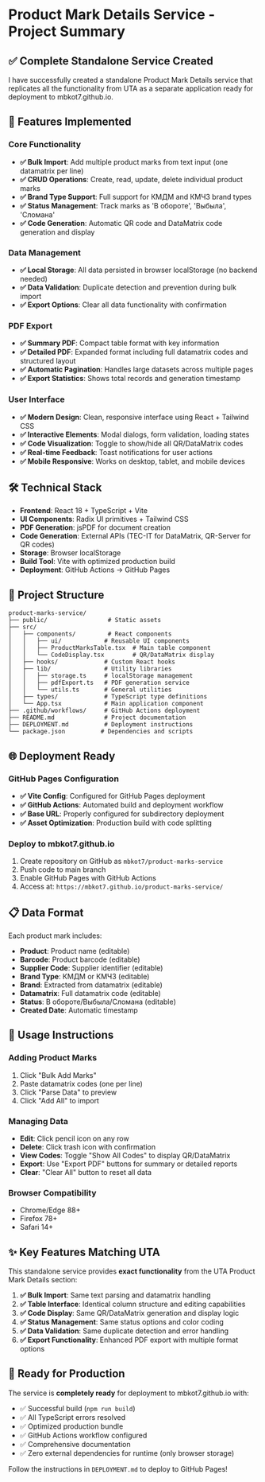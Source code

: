 # Product Mark Details Service - Project Summary

## ✅ Complete Standalone Service Created

I have successfully created a standalone Product Mark Details service that replicates all the functionality from UTA as a separate application ready for deployment to mbkot7.github.io.

## 🚀 Features Implemented

### Core Functionality
- **✅ Bulk Import**: Add multiple product marks from text input (one datamatrix per line)
- **✅ CRUD Operations**: Create, read, update, delete individual product marks
- **✅ Brand Type Support**: Full support for КМДМ and КМЧЗ brand types
- **✅ Status Management**: Track marks as 'В обороте', 'Выбыла', 'Сломана'
- **✅ Code Generation**: Automatic QR code and DataMatrix code generation and display

### Data Management
- **✅ Local Storage**: All data persisted in browser localStorage (no backend needed)
- **✅ Data Validation**: Duplicate detection and prevention during bulk import
- **✅ Export Options**: Clear all data functionality with confirmation

### PDF Export
- **✅ Summary PDF**: Compact table format with key information
- **✅ Detailed PDF**: Expanded format including full datamatrix codes and structured layout
- **✅ Automatic Pagination**: Handles large datasets across multiple pages
- **✅ Export Statistics**: Shows total records and generation timestamp

### User Interface
- **✅ Modern Design**: Clean, responsive interface using React + Tailwind CSS
- **✅ Interactive Elements**: Modal dialogs, form validation, loading states
- **✅ Code Visualization**: Toggle to show/hide all QR/DataMatrix codes
- **✅ Real-time Feedback**: Toast notifications for user actions
- **✅ Mobile Responsive**: Works on desktop, tablet, and mobile devices

## 🛠️ Technical Stack

- **Frontend**: React 18 + TypeScript + Vite
- **UI Components**: Radix UI primitives + Tailwind CSS
- **PDF Generation**: jsPDF for document creation
- **Code Generation**: External APIs (TEC-IT for DataMatrix, QR-Server for QR codes)
- **Storage**: Browser localStorage
- **Build Tool**: Vite with optimized production build
- **Deployment**: GitHub Actions → GitHub Pages

## 📁 Project Structure

```
product-marks-service/
├── public/                 # Static assets
├── src/
│   ├── components/         # React components
│   │   ├── ui/            # Reusable UI components
│   │   ├── ProductMarksTable.tsx  # Main table component
│   │   └── CodeDisplay.tsx        # QR/DataMatrix display
│   ├── hooks/             # Custom React hooks
│   ├── lib/               # Utility libraries
│   │   ├── storage.ts     # localStorage management
│   │   ├── pdfExport.ts   # PDF generation service
│   │   └── utils.ts       # General utilities
│   ├── types/             # TypeScript type definitions
│   └── App.tsx            # Main application component
├── .github/workflows/     # GitHub Actions deployment
├── README.md              # Project documentation
├── DEPLOYMENT.md          # Deployment instructions
└── package.json          # Dependencies and scripts
```

## 🌐 Deployment Ready

### GitHub Pages Configuration
- **✅ Vite Config**: Configured for GitHub Pages deployment
- **✅ GitHub Actions**: Automated build and deployment workflow
- **✅ Base URL**: Properly configured for subdirectory deployment
- **✅ Asset Optimization**: Production build with code splitting

### Deploy to mbkot7.github.io
1. Create repository on GitHub as `mbkot7/product-marks-service`
2. Push code to main branch
3. Enable GitHub Pages with GitHub Actions
4. Access at: `https://mbkot7.github.io/product-marks-service/`

## 📋 Data Format

Each product mark includes:
- **Product**: Product name (editable)
- **Barcode**: Product barcode (editable)
- **Supplier Code**: Supplier identifier (editable)
- **Brand Type**: КМДМ or КМЧЗ (editable)
- **Brand**: Extracted from datamatrix (editable)
- **Datamatrix**: Full datamatrix code (editable)
- **Status**: В обороте/Выбыла/Сломана (editable)
- **Created Date**: Automatic timestamp

## 🔧 Usage Instructions

### Adding Product Marks
1. Click "Bulk Add Marks"
2. Paste datamatrix codes (one per line)
3. Click "Parse Data" to preview
4. Click "Add All" to import

### Managing Data
- **Edit**: Click pencil icon on any row
- **Delete**: Click trash icon with confirmation
- **View Codes**: Toggle "Show All Codes" to display QR/DataMatrix
- **Export**: Use "Export PDF" buttons for summary or detailed reports
- **Clear**: "Clear All" button to reset all data

### Browser Compatibility
- Chrome/Edge 88+
- Firefox 78+  
- Safari 14+

## ✨ Key Features Matching UTA

This standalone service provides **exact functionality** from the UTA Product Mark Details section:

1. **✅ Bulk Import**: Same text parsing and datamatrix handling
2. **✅ Table Interface**: Identical column structure and editing capabilities  
3. **✅ Code Display**: Same QR/DataMatrix generation and display logic
4. **✅ Status Management**: Same status options and color coding
5. **✅ Data Validation**: Same duplicate detection and error handling
6. **✅ Export Functionality**: Enhanced PDF export with multiple format options

## 🚀 Ready for Production

The service is **completely ready** for deployment to mbkot7.github.io with:
- ✅ Successful build (`npm run build`)
- ✅ All TypeScript errors resolved
- ✅ Optimized production bundle
- ✅ GitHub Actions workflow configured
- ✅ Comprehensive documentation
- ✅ Zero external dependencies for runtime (only browser storage)

Follow the instructions in `DEPLOYMENT.md` to deploy to GitHub Pages!
